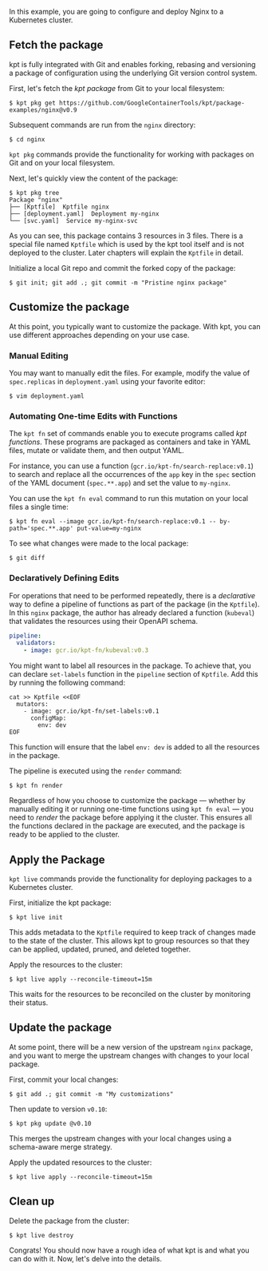 In this example, you are going to configure and deploy Nginx to a Kubernetes
cluster.

## Fetch the package

kpt is fully integrated with Git and enables forking, rebasing and versioning a
package of configuration using the underlying Git version control system.

First, let's fetch the _kpt package_ from Git to your local filesystem:

```shell
$ kpt pkg get https://github.com/GoogleContainerTools/kpt/package-examples/nginx@v0.9
```

Subsequent commands are run from the `nginx` directory:

```shell
$ cd nginx
```

`kpt pkg` commands provide the functionality for working with packages on Git
and on your local filesystem.

Next, let's quickly view the content of the package:

```shell
$ kpt pkg tree
Package "nginx"
├── [Kptfile]  Kptfile nginx
├── [deployment.yaml]  Deployment my-nginx
└── [svc.yaml]  Service my-nginx-svc
```

As you can see, this package contains 3 resources in 3 files. There is a special
file named `Kptfile` which is used by the kpt tool itself and is not deployed to
the cluster. Later chapters will explain the `Kptfile` in detail.

Initialize a local Git repo and commit the forked copy of the package:

```shell
$ git init; git add .; git commit -m "Pristine nginx package"
```

## Customize the package

At this point, you typically want to customize the package. With kpt, you can
use different approaches depending on your use case.

### Manual Editing

You may want to manually edit the files. For example, modify the value of
`spec.replicas` in `deployment.yaml` using your favorite editor:

```shell
$ vim deployment.yaml
```

### Automating One-time Edits with Functions

The `kpt fn` set of commands enable you to execute programs called _kpt functions_. These
programs are packaged as containers and take in YAML files, mutate or validate them, and then
output YAML.

For instance, you can use a function (`gcr.io/kpt-fn/search-replace:v0.1`) to search and replace all
the occurrences of the `app` key in the `spec` section of the YAML document (`spec.**.app`) and
set the value to `my-nginx`. 

You can use the `kpt fn eval` command to run this mutation on your local files a single time:

```shell
$ kpt fn eval --image gcr.io/kpt-fn/search-replace:v0.1 -- by-path='spec.**.app' put-value=my-nginx
```

To see what changes were made to the local package:

```shell
$ git diff
```

### Declaratively Defining Edits

For operations that need to be performed repeatedly, there is a _declarative_ way to define a
pipeline of functions as part of the package (in the `Kptfile`). In this `nginx` package, the author 
has already declared a function (`kubeval`) that validates the resources 
using their OpenAPI schema.

```yaml
pipeline:
  validators:
    - image: gcr.io/kpt-fn/kubeval:v0.3
```

You might want to label all resources in the package. To achieve that, you can
declare `set-labels` function in the `pipeline` section of `Kptfile`. Add this by running the following
command:

```shell
cat >> Kptfile <<EOF
  mutators:
    - image: gcr.io/kpt-fn/set-labels:v0.1
      configMap:
        env: dev
EOF
```

This function will ensure that the label `env: dev` is added to all the
resources in the package.

The pipeline is executed using the `render` command:

```shell
$ kpt fn render
```

Regardless of how you choose to customize the package — whether by
manually editing it or running one-time functions using `kpt fn eval` — you need to _render_ the
package before applying it the cluster. This ensures all the functions declared
in the package are executed, and the package is ready to be applied to the
cluster.

## Apply the Package

`kpt live` commands provide the functionality for deploying packages to a
Kubernetes cluster.


First, initialize the kpt package:

```shell
$ kpt live init
```

This adds metadata to the `Kptfile` required to keep track of changes made
to the state of the cluster. This 
allows kpt to group resources so that they can be applied, updated, pruned, and
deleted together.

Apply the resources to the cluster:

```shell
$ kpt live apply --reconcile-timeout=15m
```

This waits for the resources to be reconciled on the cluster by monitoring their
status.

## Update the package

At some point, there will be a new version of the upstream `nginx` package, and
you want to merge the upstream changes with changes to your local package.

First, commit your local changes:

```shell
$ git add .; git commit -m "My customizations"
```

Then update to version `v0.10`:

```shell
$ kpt pkg update @v0.10
```

This merges the upstream changes with your local changes using a schema-aware
merge strategy.

Apply the updated resources to the cluster:

```shell
$ kpt live apply --reconcile-timeout=15m
```

## Clean up

Delete the package from the cluster:

```shell
$ kpt live destroy
```

Congrats! You should now have a rough idea of what kpt is and what you can do
with it. Now, let's delve into the details.
